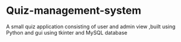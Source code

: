 # Quiz-management-system
A small quiz application consisting of user and admin view ,built using Python and gui using tkinter and MySQL database
